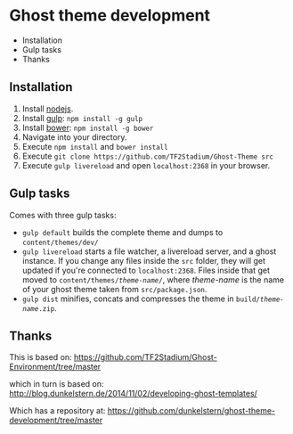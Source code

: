 # Ghost theme development

<!-- MarkdownTOC -->

- Installation
- Gulp tasks
- Thanks

<!-- /MarkdownTOC -->

## Installation

1. Install [nodejs](http://nodejs.org).
2. Install [gulp](http://gulpjs.com): `npm install -g gulp`
3. Install [bower](http://bower.io): `npm install -g bower`
4. Navigate into your directory.
5. Execute `npm install` and `bower install`
6. Execute `git clone https://github.com/TF2Stadium/Ghost-Theme src`
7. Execute `gulp livereload` and open `localhost:2368` in your browser.

## Gulp tasks

Comes with three gulp tasks:

* `gulp default` builds the complete theme and dumps to `content/themes/dev/`
* `gulp livereload` starts a file watcher, a livereload server, and a ghost instance. If you change any files inside the `src` folder, they will get updated if you're connected to `localhost:2368`. Files inside that get moved to `content/themes/`_`theme-name`_`/`, where _theme-name_ is the name of your ghost theme taken from `src/package.json`.
* `gulp dist` minifies, concats and compresses the theme in `build/`_`theme-name`_`.zip`.

## Thanks
This is based on:
https://github.com/TF2Stadium/Ghost-Environment/tree/master

which in turn is based on:
http://blog.dunkelstern.de/2014/11/02/developing-ghost-templates/

Which has a repository at:
https://github.com/dunkelstern/ghost-theme-development/tree/master